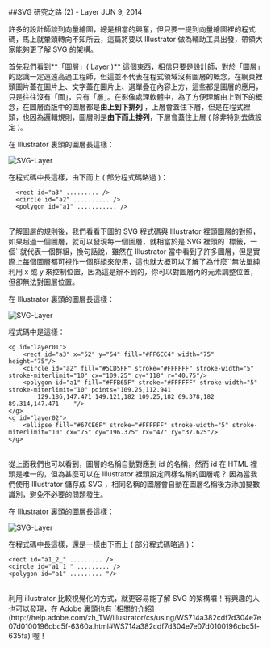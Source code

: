 <!-- @@master  = ../../_layout.html-->

<!-- @@block  =  jsBottom-->

<include src="../../_articles-js.html"></include>

<!-- @@close-->

<!-- @@block  =  css-->

<include src="../../_articles-css.html"></include>

<!-- @@close-->

<!-- @@block  =  articles-social-->

<include src="../../_articles-social.html"></include>

<!-- @@close-->

<!-- @@block  =  articles-footer-->

<include src="../../_articles.html"></include>

<!-- @@close-->

<!-- @@block  =  meta-->

<meta property="article:published_time" content="2014-06-09T22:00:00+01:00">

<meta name="keywords" content="SVG,illustrator,向量,layer,圖層">

<meta name="description" content="許多的設計師談到向量繪圖，總是相當的興奮，但只要一提到向量繪圖裡的程式碼，馬上就暈頭轉向不知所云，這篇將要以 Illustrator 做為輔助工具出發，帶領大家能夠更了解 SVG 的架構。">

<meta itemprop="name" content="SVG 研究之路 (2) - Layer - OXXO.STUDIO">

<meta itemprop="image" content="http://www.oxxostudio.tw/img/articles/201406/20140609_1_01.jpg">

<meta itemprop="description" content="許多的設計師談到向量繪圖，總是相當的興奮，但只要一提到向量繪圖裡的程式碼，馬上就暈頭轉向不知所云，這篇將要以 Illustrator 做為輔助工具出發，帶領大家能夠更了解 SVG 的架構。">

<meta property="og:title" content="SVG 研究之路 (2) - Layer - OXXO.STUDIO">

<meta property="og:url" content="http://www.oxxostudio.tw/articles/201406/svg-02-layer.html">

<meta property="og:image" content="http://www.oxxostudio.tw/img/articles/201406/20140609_1_01.jpg">

<meta property="og:description" content="許多的設計師談到向量繪圖，總是相當的興奮，但只要一提到向量繪圖裡的程式碼，馬上就暈頭轉向不知所云，這篇將要以 Illustrator 做為輔助工具出發，帶領大家能夠更了解 SVG 的架構。">

<title>SVG 研究之路 (2) - Layer - OXXO.STUDIO</title> 

<!-- @@close-->

<!-- @@block  =  articles-content--> 

##SVG 研究之路 (2) - Layer <span class="article-date" tag="web"><i></i>JUN 9, 2014</span>

許多的設計師談到向量繪圖，總是相當的興奮，但只要一提到向量繪圖裡的程式碼，馬上就暈頭轉向不知所云，這篇將要以 Illustrator 做為輔助工具出發，帶領大家能夠更了解 SVG 的架構。

首先我們看到**「圖層」( Layer )** 這個東西，相信只要是設計師，對於「圖層」的認識一定遠遠高過工程師，但這並不代表在程式領域沒有圖層的概念，在網頁裡頭圖片蓋在圖片上、文字蓋在圖片上、選單疊在內容上方，這些都是圖層的應用，只是往往沒有「圖」，只有「層」。在影像處理軟體中，為了方便理解由上到下的概念，在圖層面版中的圖層都是**由上到下排列** ，上層會蓋住下層，但是在程式裡頭，也因為邏輯規則，圖層則是**由下而上排列**，下層會蓋住上層 ( 除非特別去做設定 )。

在 Illustrator 裏頭的圖層長這樣：

![SVG-Layer](/img/articles/201406/20140609_1_02.png)

在程式碼中長這樣，由下而上 ( 部分程式碼略過 )：

	  <rect id="a3" ......... />
	  <circle id="a2" .......... />
	  <polygon id="a1" ........... />

<br/>
了解圖層的規則後，我們看看下圖的 SVG 程式碼與 Illustrator 裡頭圖層的對照，如果超過一個圖層，就可以發現每一個圖層，就相當於是 SVG 裡頭的`<g></g>`標籤，一個`<g></g>`就代表一個群組，換句話說，雖然在 Illustrator 當中看到了許多圖層，但是實際上每個圖層都可視作一個群組來使用，這也就大概可以了解了為什麼`<g></g>`無法單純利用 x 或 y 來控制位置，因為這是辦不到的，你可以對圖層內的元素調整位置，但卻無法對圖層位置。

在 Illustrator 裏頭的圖層長這樣：

![SVG-Layer](/img/articles/201406/20140609_1_03.png)

程式碼中是這樣：

	<g id="layer01">
		<rect id="a3" x="52" y="54" fill="#FF6CC4" width="75" height="75"/>
		<circle id="a2" fill="#5CD5FF" stroke="#FFFFFF" stroke-width="5" stroke-miterlimit="10" cx="109.25" cy="118" r="40.75"/>
		<polygon id="a1" fill="#FFB65F" stroke="#FFFFFF" stroke-width="5" stroke-miterlimit="10" points="109.25,112.941 
			129.186,147.471 149.121,182 109.25,182 69.378,182 89.314,147.471 	"/>
	</g>
	<g id="layer02">
		<ellipse fill="#67CE6F" stroke="#FFFFFF" stroke-width="5" stroke-miterlimit="10" cx="75" cy="196.375" rx="47" ry="37.625"/>
	</g>

<br/>
從上面我們也可以看到，圖層的名稱自動對應到 id 的名稱，然而 id 在 HTML 裡頭是唯一的，但為甚麼可以在 Illustrator 裡頭設定同樣名稱的圖層呢？ 因為當我們使用 Illustrator 儲存成 SVG ，相同名稱的圖層會自動在圖層名稱後方添加變數識別，避免不必要的問題發生。

在 Illustrator 裏頭的圖層長這樣：

![SVG-Layer](/img/articles/201406/20140609_1_04.png)

在程式碼中長這樣，還是一樣由下而上 ( 部分程式碼略過 )：

	<rect id="a1_2_" ......... />
	<circle id="a1_1_" ......... />
	<polygon id="a1" ......... "/>

<br/>
利用 illustrator 比較視覺化的方式，就更容易能了解 SVG 的架構囉！有興趣的人也可以發現，在 Adobe 裏頭也有 [相關的介紹](http://help.adobe.com/zh_TW/illustrator/cs/using/WS714a382cdf7d304e7e07d0100196cbc5f-6360a.html#WS714a382cdf7d304e7e07d0100196cbc5f-635fa) 喔！

<!-- @@close-->
